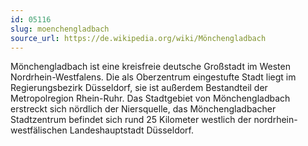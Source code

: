 ```yaml
---
id: 05116
slug: moenchengladbach
source_url: https://de.wikipedia.org/wiki/Mönchengladbach
---
```


Mönchengladbach ist eine kreisfreie deutsche Großstadt im Westen Nordrhein-Westfalens. Die als Oberzentrum eingestufte Stadt liegt im Regierungsbezirk Düsseldorf, sie ist außerdem Bestandteil der Metropolregion Rhein-Ruhr. Das Stadtgebiet von Mönchengladbach erstreckt sich nördlich der Niersquelle, das Mönchengladbacher Stadtzentrum befindet sich rund 25 Kilometer westlich der nordrhein-westfälischen Landeshauptstadt Düsseldorf.
